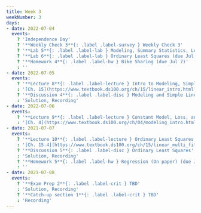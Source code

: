 ```yaml
---
title: Week 3
weekNumber: 3
days:
- date: 2022-07-04
  events:
    ? 'Independence Day'
    ? '**Weekly Check 3**{: .label .label-survey } Weekly Check 3'
    ? '**Lab 5**{: .label .label-lab } Modeling, Summary Statistics, Loss Functions (due Jul 9)'
    ? '**Lab 6**{: .label .label-lab } Ordinary Least Squares (due Jul 9)'
    ? '**Homework 4**{: .label .label-hw } Bike Sharing (due Jul 7)'
    : '' 
- date: 2022-07-05
  events:
    ? '**Lecture 8**{: .label .label-lecture } Intro to Modeling, Simple Linear Regression'
    : '[Ch. 15](https://www.textbook.ds100.org/ch/15/linear_intro.html)'
    ? '**Discussion 4**{: .label .label-disc } Modeling and Simple Linear Regression'
    : 'Solution, Recording'
- date: 2022-07-06
  events:
    ? '**Lecture 9**{: .label .label-lecture } Constant Model, Loss, and Transformations'
    : '[Ch. 4](https://www.textbook.ds100.org/ch/04/modeling_intro.html)'
- date: 2021-07-07
  events:
    ? '**Lecture 10**{: .label .label-lecture } Ordinary Least Squares (Multiple Linear Regression)'
    : '[Ch. 15.4](https://www.textbook.ds100.org/ch/15/linear_multi_fit.html), [19.1](https://www.textbook.ds100.org/ch/19/mult_model.html)'
    ? '**Discussion 5**{: .label .label-disc } Ordinary Least Squares'
    : 'Solution, Recording'
    ? '**Homework 5**{: .label .label-hw } Regression (On paper) (due Jul 11)'
    : ''
- date: 2021-07-08
  events:
    ? '**Exam Prep 2**{: .label .label-crit } TBD'
    : 'Solution, Recording'
    ? '**Catch-up section 1**{: .label .label-crit } TBD'
    : 'Recording'
---
```

